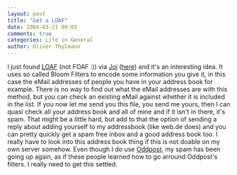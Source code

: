 ```yaml
---
layout: post
title: "Get a LOAF"
date: 2004-03-21 09:03
comments: true
categories: Life in General
author: Oliver Thylmann
---
```



I just found [LOAF](http://loaf.cantbedone.org/) (not FOAF :)) via [Joi](http://joi.ito.com/) ([here](http://joi.ito.com/archives/2004/03/21/loaf.html)) and it's an interesting idea. It uses so called Bloom Filters to encode some information you give it, in this case the eMail addresses of people you have in your address book for example. There is no way to find out what the eMail addresses are with this method, but you can check an existing eMail against whether it is included in the list. If you now let me send you this file, you send me yours, then I can quasi check all your address book and all of mine and if it isn't in there, it's spam. That might be a little hard, but add to that the option of sending a reply about adding yourself to my addressbook (like web.de does) and you can pretty quickly get a spam free inbox and a good address book too. I really have to look into this address book thing if this is not doable on my own server somehow. Even though I do use [Oddpost](http://www.oddpost.com/), my spam has been going up again, as if these people learned how to go arround Oddpost's filters. I really need to get this settled.



